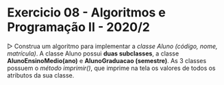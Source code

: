 # Exercicio 08 - Algoritmos e Programação II - 2020/2

▷ Construa um algoritmo para implementar a _classe Aluno (código, nome, matrícula)_. A classe Aluno possui **duas subclasses**, a classe **AlunoEnsinoMedio(ano)** e **AlunoGraduacao (semestre)**. 
As 3 classes possuem o _método imprimir()_, que imprime na tela os valores de todos os atributos da sua classe.
